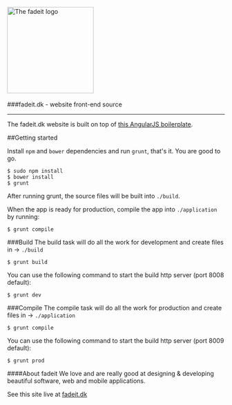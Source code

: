 <img src="http://fadeit.dk/about/img/fadeit-logo@2x.png" alt="The fadeit logo" style="width:200px;"/><br/><br/>
###fadeit.dk - website front-end source
<hr/>

The fadeit.dk website is built on top of [this AngularJS boilerplate](https://github.com/dandaniel/angular-boilerplate-study).

##Getting started

Install `npm` and `bower` dependencies and run `grunt`, that's it. You are good to go.

```
$ sudo npm install
$ bower install
$ grunt
```

After running grunt, the source files will be built into `./build`.

When the app is ready for production, compile the app into `./application` by running:

```
$ grunt compile
```

###Build
The build task will do all the work for development and create files in -> `./build`

```
$ grunt build
```
You can use the following command to start the build http server (port 8008 default):

```
$ grunt dev
```


###Compile
The compile task will do all the work for production and create files in -> `./application`

```
$ grunt compile
```
You can use the following command to start the build http server (port 8009 default):

```
$ grunt prod
```

####About fadeit
We love and are really good at designing &amp; developing beautiful software, web and mobile applications.

See this site live at [fadeit.dk](http://fadeit.dk/about)